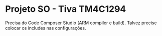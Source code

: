 # Projeto SO - Tiva TM4C1294 #

Precisa do Code Composer Studio (ARM compiler e build). Talvez precise colocar os includes nas configurações.
